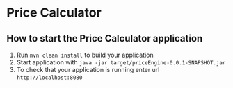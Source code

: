 # Price Calculator

How to start the Price Calculator application
---

1. Run `mvn clean install` to build your application
1. Start application with `java -jar target/priceEngine-0.0.1-SNAPSHOT.jar`
1. To check that your application is running enter url `http://localhost:8080`

